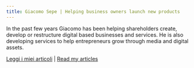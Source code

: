 ```yaml
---
title: Giacomo Sepe | Helping business owners launch new products
---
```


In the past few years Giacomo has been helping shareholders create, develop or restructure digital based businesses and services.
He is also developing services to help entrepreneurs grow through media and digital assets.

[Leggi i miei articoli](https://valoreintangibile.beehiiv.com) | [Read my articles](https://giacomosepe.substack.com)

<!--  Manager specialized in grwoing portfolio companies, business units, and technology products for private equity investors and family offices

Mr Sepe has 15 years of experience in business management, sales, and digital strategy, having worked for some of the largest financial institutions in the world and having been supporting small and medium entrepreneurs on financing, R&D, and digital development
-->
